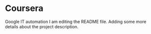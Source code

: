# Coursera
Google IT automation
I am editing the README file. Adding some more details about the project description.
